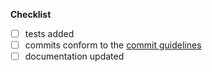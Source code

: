 
**Checklist**

- [ ] tests added
- [ ] commits conform to the [commit guidelines](./CONTRIBUTING.md#commit)
- [ ] documentation updated
